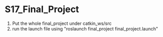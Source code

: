 # S17_Final_Project
1. Put the whole final_project under catkin_ws/src
2. run the launch file using "roslaunch final_project final_project.launch"
